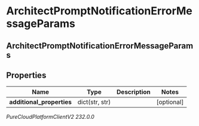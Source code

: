 # ArchitectPromptNotificationErrorMessageParams

## ArchitectPromptNotificationErrorMessageParams

## Properties

|Name | Type | Description | Notes|
|------------ | ------------- | ------------- | -------------|
| **additional_properties** | dict(str, str) |  | [optional] |



_PureCloudPlatformClientV2 232.0.0_
